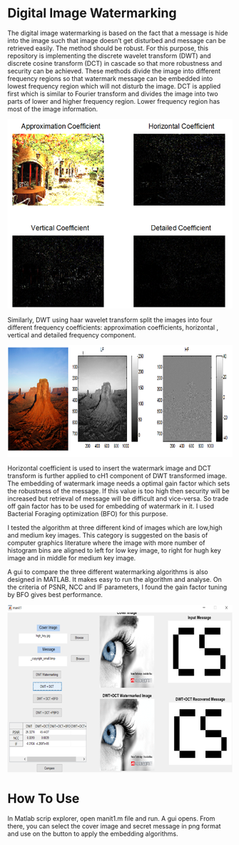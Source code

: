 # Digital Image Watermarking
The digital image watermarking is based on the fact that a message is hide into the image such that image doesn’t get disturbed and message can be retrieved easily. The method should be 
robust. For this purpose, this repository is implementing the discrete wavelet transform (DWT) and discrete cosine transform (DCT) in cascade so that more robustness and security can be
achieved. These methods divide the image into different frequency regions so that watermark message can be embedded into lowest frequency region which will not disturb the image. DCT is
applied first which is similar to Fourier transform and divides the image into two parts of lower and higher frequency region. Lower frequency region has most of the image information.

<img src="/resources/DWT-frequency-coefficient.png" width=565 height=424>

Similarly, DWT using haar wavelet transform split the images into four different frequency coefficients: approximation coefficients, horizontal , vertical and detailed frequency component.

<img src="/resources/DCT-frequency-coefficient.png" width=874 height=250>


Horizontal coefficient is used to insert the watermark image and DCT transform is further applied to cH1 component of DWT transformed image. The embedding of watermark image needs a optimal gain factor which sets the robustness of the message. If this value is too high then security will be increased but retrieval of message will be difficult and vice-versa. So trade off gain factor has to be used for embedding of watermark in it. I used Bacterial Foraging optimization (BFO) for this purpose.

I tested the algorithm at three different kind of images which are low,high and medium key images. This category is suggested on the basis of computer graphics literature where the image with more number of histogram bins are aligned to left for low key image, to right for hugh key image and in middle  for medium key image.

A gui to compare the three different watermarking algorithms is also designed in MATLAB. It makes easy to run the algorithm and analyse. On the criteria of PSNR, NCC and IF parameters, I found the gain factor tuning by BFO gives best performance.

<img src="/resources/watermarking.png" width=665 height=375>

# How To Use

In Matlab scrip explorer, open manit1.m file and run. A gui opens. From there, you can select the cover image and secret message in png format and use on the button to apply the embedding algorithms.
